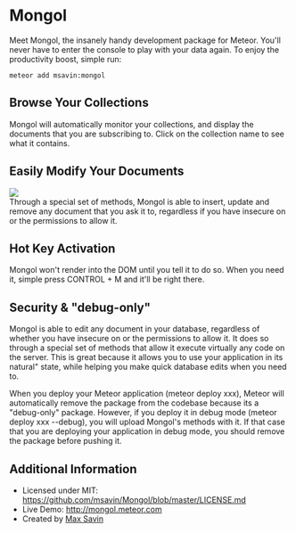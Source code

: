 Mongol
======
Meet Mongol, the insanely handy development package for Meteor. You'll never have to enter the console to play with your data again. To enjoy the productivity boost, simple run:

	meteor add msavin:mongol

Browse Your Collections
-----------------------
Mongol will automatically monitor your collections, and display the documents that you are subscribing to. Click on the collection name to see what it contains.

Easily Modify Your Documents
----------------------------
<a href="http://mongol.meteor.com"><img src="https://raw.githubusercontent.com/msavin/Mongol/master/public/video/gif.gif"></a><br>
Through a special set of methods, Mongol is able to insert, update and remove any document that you ask it to, regardless if you have insecure on or the permissions to allow it. 

Hot Key Activation
------------------
Mongol won't render into the DOM until you tell it to do so. When you need it, simple press CONTROL + M and it'll be right there. 

Security & "debug-only"
-----------------------
Mongol is able to edit any document in your database, regardless of whether you have insecure on or the permissions to allow it. It does so through a special set of methods that allow it execute virtually any code on the server. This is great because it allows you to use your application in its natural" state, while helping you make quick database edits when you need to.

When you deploy your Meteor application (meteor deploy xxx), Meteor will automatically remove the package from the codebase because its a "debug-only" package. However, if you deploy it in debug mode (meteor deploy xxx --debug), you will upload Mongol's methods with it. If that case that you are deploying your application in debug mode, you should remove the package before pushing it.

Additional Information
----------------------
 - Licensed under MIT: https://github.com/msavin/Mongol/blob/master/LICENSE.md
 - Live Demo: http://mongol.meteor.com
 - Created by <a href="http://maxsavin.com">Max Savin</a>
